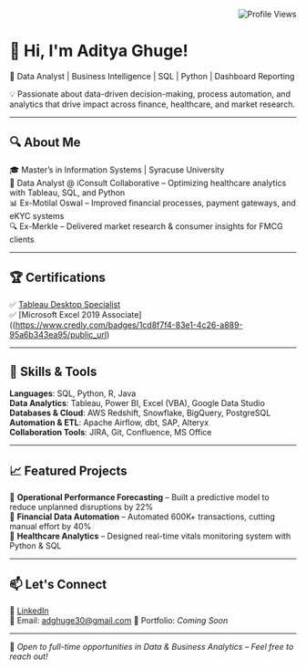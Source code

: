 <p align="right">
  <img src="https://komarev.com/ghpvc/?username=adityap21&label=Profile%20Views&color=blue&style=flat" alt="Profile Views">
</p>

# 👋 Hi, I'm Aditya Ghuge!

🚀 Data Analyst | Business Intelligence | SQL | Python | Dashboard Reporting

💡 Passionate about data-driven decision-making, process automation, and analytics that drive impact across finance, healthcare, and market research.

---

## 🔍 About Me
🎓 Master’s in Information Systems | Syracuse University  
💼 Data Analyst @ iConsult Collaborative – Optimizing healthcare analytics with Tableau, SQL, and Python  
📊 Ex-Motilal Oswal – Improved financial processes, payment gateways, and eKYC systems  
🔍 Ex-Merkle – Delivered market research & consumer insights for FMCG clients

---

## 🏆 Certifications
✅ [Tableau Desktop Specialist](https://www.credly.com/badges/20b7dde2-15cc-40a7-a1f2-4de11b75d5e8/linked_in_profile)  
✅ [Microsoft Excel 2019 Associate]((https://www.credly.com/badges/1cd8f7f4-83e1-4c26-a889-95a6b343ea95/public_url)

---

## 📌 Skills & Tools
**Languages**: SQL, Python, R, Java  
**Data Analytics**: Tableau, Power BI, Excel (VBA), Google Data Studio  
**Databases & Cloud**: AWS Redshift, Snowflake, BigQuery, PostgreSQL  
**Automation & ETL**: Apache Airflow, dbt, SAP, Alteryx  
**Collaboration Tools**: JIRA, Git, Confluence, MS Office

---

## 📈 Featured Projects
🔹 **Operational Performance Forecasting** – Built a predictive model to reduce unplanned disruptions by 22%  
🔹 **Financial Data Automation** – Automated 600K+ transactions, cutting manual effort by 40%  
🔹 **Healthcare Analytics** – Designed real-time vitals monitoring system with Python & SQL

---

## 📫 Let's Connect
🔗 [LinkedIn](https://linkedin.com/in/adityaghuge30)  
📧 Email: adghuge30@gmail.com 
📂 Portfolio: *Coming Soon*

---

🌟 *Open to full-time opportunities in Data & Business Analytics – Feel free to reach out!*
